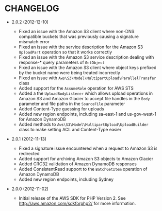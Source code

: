 CHANGELOG
=========

* 2.0.2 (2012-12-10)

    * Fixed an issue with the Amazon S3 client where non-DNS compatible buckets that was previously causing a signature
      mismatch error
    * Fixed an issue with the service description for the Amazon S3 `UploadPart` operation so that it works correctly
    * Fixed an issue with the Amazon S3 service description dealing with response-* query parameters of `GetObject`
    * Fixed an issue with the Amazon S3 client where object keys prefixed by the bucket name were being treated
      incorrectly
    * Fixed an issue with `Aws\S3\Model\MultipartUpload\ParallelTransfer` class
    * Added support for the `AssumeRole` operation for AWS STS
    * Added a the `UploadBodyListener` which allows upload operations in Amazon S3 and Amazon Glacier to accept file
      handles in the `Body` parameter and file paths in the `SourceFile` parameter
    * Added Content-Type guessing for uploads
    * Added new region endpoints, including sa-east-1 and us-gov-west-1 for Amazon DynamoDB
    * Added methods to `Aws\S3\Model\MultipartUpload\UploadBuilder` class to make setting ACL and Content-Type easier

* 2.0.1 (2012-11-13)

    * Fixed a signature issue encountered when a request to Amazon S3 is redirected
    * Added support for archiving Amazon S3 objects to Amazon Glacier
    * Added CRC32 validation of Amazon DynamoDB responses
    * Added ConsistentRead support to the `BatchGetItem` operation of Amazon DynamoDB
    * Added new region endpoints, including Sydney

* 2.0.0 (2012-11-02)

    * Initial release of the AWS SDK for PHP Version 2. See <http://aws.amazon.com/sdkforphp2/> for more information.
